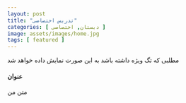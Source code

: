 ```yaml
---
layout: post
title: "تدریس اختصاصی"
categories: [ دبستان, اختصاصی ]
image: assets/images/home.jpg
tags: [ featured ]
---
```

مطلبی که تگ ویژه داشته باشد به این صورت نمایش داده خواهد شد
#### عنوان
متن من
